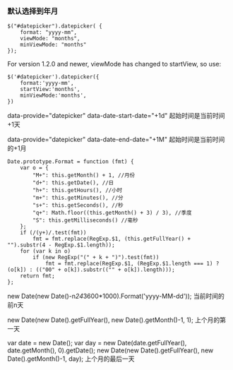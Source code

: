 ### 默认选择到年月

    $("#datepicker").datepicker( {
        format: "yyyy-mm",
        viewMode: "months", 
        minViewMode: "months"
    });

For version 1.2.0 and newer, viewMode has changed to startView, so use:

    $('#datepicker').datepicker({
        format:'yyyy-mm',
        startView:'months',
        minViewMode:'months',
    })
    
data-provide="datepicker" data-date-start-date="+1d" 起始时间是当前时间+1天

data-provide="datepicker" data-date-end-date="+1M" 起始时间是当前时间的+1月

```
Date.prototype.Format = function (fmt) {
    var o = {
        "M+": this.getMonth() + 1, //月份
        "d+": this.getDate(), //日
        "h+": this.getHours(), //小时
        "m+": this.getMinutes(), //分
        "s+": this.getSeconds(), //秒
        "q+": Math.floor((this.getMonth() + 3) / 3), //季度
        "S": this.getMilliseconds() //毫秒
    };
    if (/(y+)/.test(fmt))
        fmt = fmt.replace(RegExp.$1, (this.getFullYear() + "").substr(4 - RegExp.$1.length));
    for (var k in o)
        if (new RegExp("(" + k + ")").test(fmt))
            fmt = fmt.replace(RegExp.$1, (RegExp.$1.length === 1) ? (o[k]) : (("00" + o[k]).substr(("" + o[k]).length)));
    return fmt;
};
```
new Date(new Date()-n*24*3600*1000).Format('yyyy-MM-dd')); 当前时间的前n天

new Date(new Date().getFullYear(), new Date().getMonth()-1, 1); 上个月的第一天

var date = new Date();
var day = new Date(date.getFullYear(), date.getMonth(), 0).getDate();
new Date(new Date().getFullYear(), new Date().getMonth()-1, day);  上个月的最后一天

